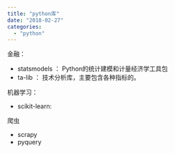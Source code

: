```yaml
---
title: "python库"
date: "2018-02-27"
categories: 
  - "python"
---
```


金融：

- statsmodels ： Python的统计建模和计量经济学工具包
- ta-lib ： 技术分析库，主要包含各种指标的。

机器学习：

- scikit-learn:

爬虫

- scrapy
- pyquery
